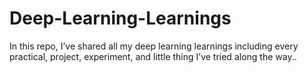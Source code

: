 # Deep-Learning-Learnings
In this repo, I’ve shared all my deep learning learnings including every practical, project, experiment, and little thing I’ve tried along the way..

